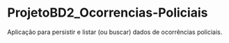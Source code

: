 # ProjetoBD2_Ocorrencias-Policiais
 Aplicação para persistir e listar (ou buscar) dados de ocorrências policiais.
